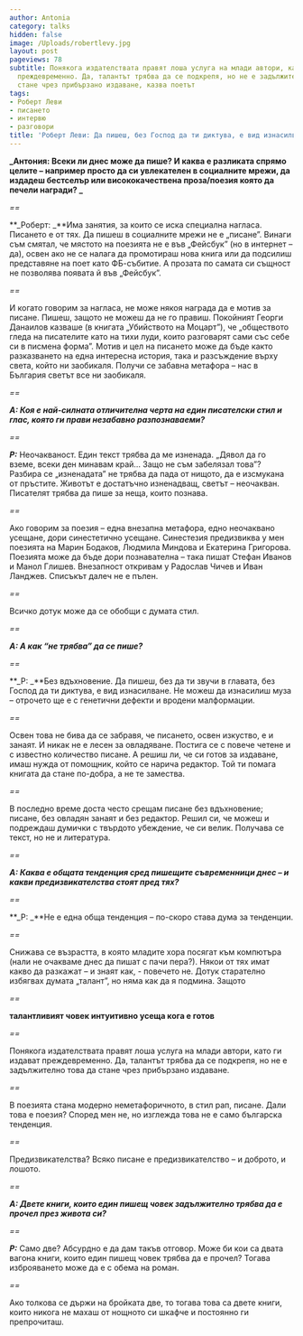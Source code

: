 ```yaml
---
author: Antonia
category: talks
hidden: false
image: /Uploads/robertlevy.jpg
layout: post
pageviews: 78
subtitle: Понякога издателствата правят лоша услуга на млади автори, като ги издават
  преждевременно. Да, талантът трябва да се подкрепя, но не е задължително това да
  стане чрез прибързано издаване, казва поетът
tags:
- Роберт Леви
- писането
- интервю
- разговори
title: 'Роберт Леви: Да пишеш, без Господ да ти диктува, е вид изнасилване'
---
```


**_Антония: Всеки ли днес може да пише? И каква е разликата спрямо целите – например просто да си увлекателен в социалните мрежи, да издадеш бестселър или висококачествена проза/поезия която да печели награди?  _**

_\==_

**_Роберт:  _**Има занятия, за които се иска специална нагласа. Писането е от тях. Да пишеш в социалните мрежи не е „писане”. Винаги съм смятал, че мястото на поезията не е във „Фейсбук” (но в интернет – да), освен ако не се налага да промотираш нова книга или да подсилиш представяне на поет като ФБ-събитие. А прозата по самата си същност не позволява появата й във „Фейсбук”.

_\==_

И когато говорим за нагласа, не може някоя награда да е мотив за писане. Пишеш, защото не можеш да не го правиш. Покойният Георги Данаилов казваше (в книгата „Убийството на Моцарт”), че „обществото гледа на писателите като на тихи луди, които разговарят сами със себе си в писмена форма”. Мотив и цел на писането може да бъде както разказването на една интересна история, така и разсъждение върху света, който ни заобикаля. Получи се забавна метафора – нас в България светът все ни заобикаля.

_\==_

**_А: Коя е най-силната отличителна черта на един писателски стил и глас, която ги прави незабавно разпознаваеми?_**

_\==_

**_Р:_** Неочакваност. Един текст трябва да ме изненада. „Дявол да го вземе, всеки ден минавам край… Защо не съм забелязал това”? Разбира се „изненадата” не трябва да пада от нищото, да е изсмукана от пръстите. Животът е достатъчно изненадващ, светът – неочакван. Писателят трябва да пише за неща, които познава.

_\==_

Ако говорим за поезия – една внезапна метафора, едно неочаквано усещане, дори синестетично усещане. Синестезия предизвиква у мен поезията на Марин Бодаков, Людмила Миндова и Екатерина Григорова. Поезията може да бъде дори познавателна – така пишат Стефан Иванов и Манол Глишев. Внезапност откривам у Радослав Чичев и Иван Ланджев. Списъкът далеч не е пълен.

_\==_

Всичко дотук може да се обобщи с думата стил.

_\==_

**_A: А как “не трябва” да се пише?_**

_\==_

**_Р: _**Без вдъхновение. Да пишеш, без да ти звучи в главата, без Господ да ти диктува, е вид изнасилване. Не можеш да изнасилиш муза – отрочето ще е с генетични дефекти и вродени малформации.

_\==_

Освен това не бива да се забравя, че писането, освен изкуство, е и занаят. И никак не е лесен за овладяване. Постига се с повече четене и с известно количество писане. А решиш ли, че си готов за издаване, имаш нужда от помощник, който се нарича редактор. Той ти помага книгата да стане по-добра, а не те замества.

_\==_

В последно време доста често срещам писане без вдъхновение; писане, без овладян занаят и без редактор. Решил си, че можеш и подреждаш думички с твърдото убеждение, че си велик. Получава се текст, но не и литература.

_\==_

**_А: Каква е общата тенденция сред пишещите съвременници днес – и какви предизвикателства стоят пред тях?_**

_\==_

**_Р: _**Не е една обща тенденция – по-скоро става дума за тенденции.

_\==_

Снижава се възрастта, в която младите хора посягат към компютъра (нали не очакваме днес да пишат с пачи пера?). Някои от тях имат какво да разкажат – и знаят как, - повечето не. Дотук старателно избягвах думата „талант”, но няма как да я подмина. Защото

_\==_

**талантливият човек интуитивно усеща кога е готов**

_\==_

Понякога издателствата правят лоша услуга на млади автори, като ги издават преждевременно. Да, талантът трябва да се подкрепя, но не е задължително това да стане чрез прибързано издаване.

_\==_

В поезията стана модерно неметафоричното, в стил рап, писане. Дали това е поезия? Според мен не, но изглежда това не е само българска тенденция.

_\==_

Предизвикателства? Всяко писане е предизвикателство – и доброто, и лошото.

_\==_

**_А: Двете книги, които един пишещ човек задължително трябва да е прочел през живота си?_**

_\==_

**_Р:_** Само две? Абсурдно е да дам такъв отговор. Може би кои са двата вагона книги, които един пишещ човек трябва да е прочел? Тогава изброяването може да е с обема на роман.

_\==_

Ако толкова се държи на бройката две, то тогава това са двете книги, които никога не махаш от нощното си шкафче и постоянно ги препрочиташ.